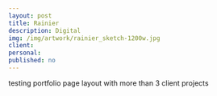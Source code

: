 ```yaml
---
layout: post
title: Rainier
description: Digital
img: /img/artwork/rainier_sketch-1200w.jpg
client:
personal:
published: no
---
```

testing portfolio page layout with more than 3 client projects
